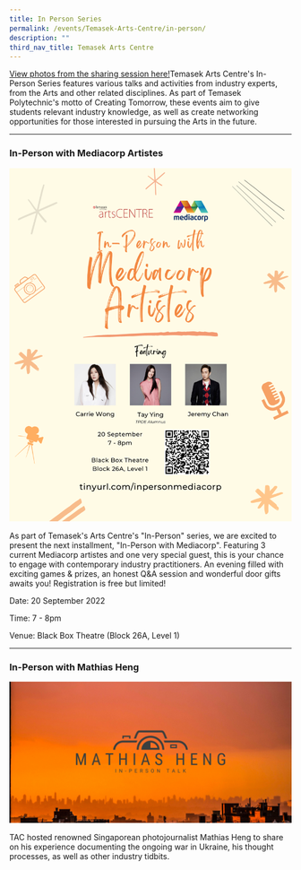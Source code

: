 ```yaml
---
title: In Person Series
permalink: /events/Temasek-Arts-Centre/in-person/
description: ""
third_nav_title: Temasek Arts Centre
---
```

[View photos from the sharing session here!](https://www.flickr.com/photos/digitalmediacrewtp/albums/72177720299974338)Temasek Arts Centre's In-Person Series features various talks and activities from industry experts, from the Arts and other related disciplines. As part of Temasek Polytechnic's motto of Creating Tomorrow, these events aim to give students relevant industry knowledge, as well as create networking opportunities for those interested in pursuing the Arts in the future.

---

### In-Person with Mediacorp Artistes
![](/images/Events/Temasek%20Arts%20Centre/TAC_in_person_mediacorp.png)

As part of Temasek's Arts Centre's "In-Person" series, we are excited to present the next installment, "In-Person with Mediacorp". Featuring 3 current Mediacorp artistes and one very special guest, this is your chance to engage with contemporary industry practitioners. An evening filled with exciting games & prizes, an honest Q&A session and wonderful door gifts awaits you! Registration is free but limited!

Date: 20 September 2022

Time: 7 - 8pm

Venue: Black Box Theatre (Block 26A, Level 1)


---

### In-Person with Mathias Heng
![](/images/Events/Temasek%20Arts%20Centre/TAC_in_person_mathias_heng.png)

TAC hosted renowned Singaporean photojournalist Mathias Heng to share on his experience documenting the ongoing war in Ukraine, his thought processes, as well as other industry tidbits.